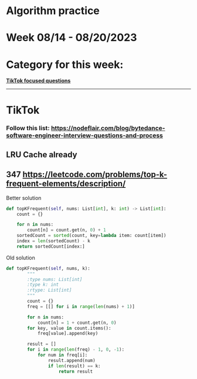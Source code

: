 # Algorithm practice

# Week 08/14 - 08/20/2023

# Category for this week:
**[TikTok focused questions](#tiktok)**<br>

---

# TikTok

### Follow this list: https://nodeflair.com/blog/bytedance-software-engineer-interview-questions-and-process

## LRU Cache already

## 347 https://leetcode.com/problems/top-k-frequent-elements/description/

Better solution

```python
def topKFrequent(self, nums: List[int], k: int) -> List[int]:
    count = {}

    for n in nums:
        count[n] = count.get(n, 0) + 1
    sortedCount = sorted(count, key=lambda item: count[item])
    index = len(sortedCount) - k
    return sortedCount[index:]
```

Old solution

```python
def topKFrequent(self, nums, k):
        """
        :type nums: List[int]
        :type k: int
        :rtype: List[int]
        """
        count = {}
        freq = [[] for i in range(len(nums) + 1)]

        for n in nums:
            count[n] = 1 + count.get(n, 0)
        for key, value in count.items():
            freq[value].append(key)

        result = []
        for i in range(len(freq) - 1, 0, -1):
            for num in freq[i]:
                result.append(num)
                if len(result) == k:
                    return result
```
